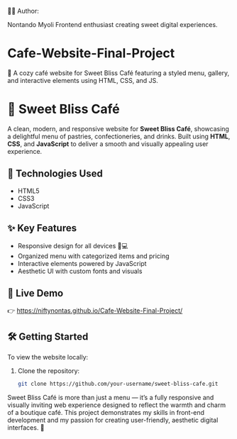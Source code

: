 👩‍💻 Author:

Nontando Myoli
Frontend enthusiast creating sweet digital experiences.

# Cafe-Website-Final-Project
🍰 A cozy café website for Sweet Bliss Café featuring a styled menu, gallery, and interactive elements using HTML, CSS, and JS.

# 🍰 Sweet Bliss Café

A clean, modern, and responsive website for **Sweet Bliss Café**, showcasing a delightful menu of pastries, confectioneries, and drinks. Built using **HTML**, **CSS**, and **JavaScript** to deliver a smooth and visually appealing user experience.

## 🚀 Technologies Used
- HTML5
- CSS3
- JavaScript 

## ✨ Key Features
- Responsive design for all devices 📱💻
- Organized menu with categorized items and pricing
- Interactive elements powered by JavaScript
- Aesthetic UI with custom fonts and visuals

## 🔗 Live Demo
👉 https://niftynontas.github.io/Cafe-Website-Final-Project/
<!-- Replace the URL with your actual GitHub Pages link after publishing -->

## 🛠️ Getting Started
To view the website locally:

1. Clone the repository:
   ```bash
   git clone https://github.com/your-username/sweet-bliss-cafe.git

Sweet Bliss Café is more than just a menu — it’s a fully responsive and visually inviting web experience designed to reflect the warmth and charm of a boutique café. This project demonstrates my skills in front-end development and my passion for creating user-friendly, aesthetic digital interfaces. 🌸


